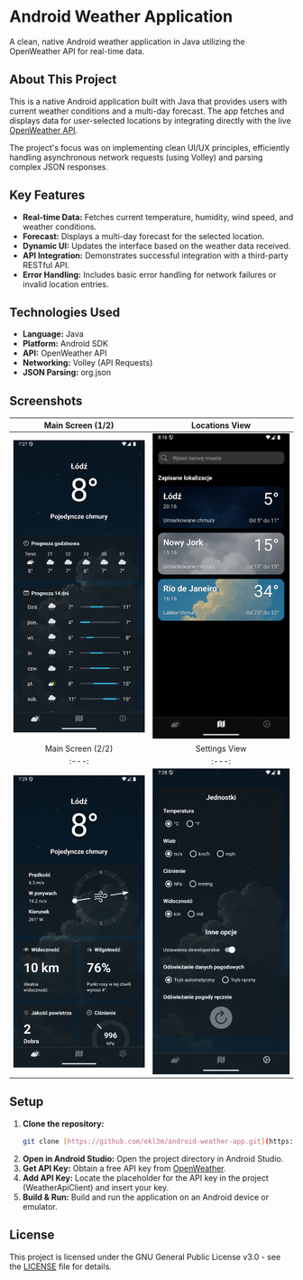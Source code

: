 # Android Weather Application

A clean, native Android weather application in Java utilizing the OpenWeather API for real-time data.

## About This Project

This is a native Android application built with Java that provides users with current weather conditions and a multi-day forecast. The app fetches and displays data for user-selected locations by integrating directly with the live [OpenWeather API](https://openweathermap.org/api).

The project's focus was on implementing clean UI/UX principles, efficiently handling asynchronous network requests (using Volley) and parsing complex JSON responses.

## Key Features

* **Real-time Data:** Fetches current temperature, humidity, wind speed, and weather conditions.
* **Forecast:** Displays a multi-day forecast for the selected location.
* **Dynamic UI:** Updates the interface based on the weather data received.
* **API Integration:** Demonstrates successful integration with a third-party RESTful API.
* **Error Handling:** Includes basic error handling for network failures or invalid location entries.

## Technologies Used

* **Language:** Java
* **Platform:** Android SDK
* **API:** OpenWeather API
* **Networking:** Volley (API Requests)
* **JSON Parsing:** org.json

## Screenshots

| Main Screen (1/2) | Locations View |
| :---: | :---: |
| ![Main Screen](./images/WeatherApp_homescreen.png) | ![Forecast View](./images/WeatherApp_locations.png) |
| Main Screen (2/2) | Settings View |
| :---: | :---: |
| ![Main Screen](./images/WeatherApp_homescreen2.png) | ![Forecast View](./images/WeatherApp_settings.png) |

## Setup

1.  **Clone the repository:**
    ```bash
    git clone [https://github.com/ekl3m/android-weather-app.git](https://github.com/ekl3m/android-weather-app.git)
    ```
2.  **Open in Android Studio:**
    Open the project directory in Android Studio.
3.  **Get API Key:**
    Obtain a free API key from [OpenWeather](https://openweathermap.org/api).
4.  **Add API Key:**
    Locate the placeholder for the API key in the project (WeatherApiClient) and insert your key.
5.  **Build & Run:**
    Build and run the application on an Android device or emulator.

## License

This project is licensed under the GNU General Public License v3.0 - see the [LICENSE](LICENSE) file for details.
